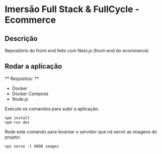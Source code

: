 # Imersão Full Stack & FullCycle - Ecommerce

## Descrição

Repositório do front-end feito com Next.js (front-end do ecommerce)

## Rodar a aplicação

** Requisitos: **

- Docker
- Docker Compose
- Node.js


Execute os comandos para subir a aplicação:

```
npm install
npm run dev
```

Rode este comando para levantar o servidor que irá servir as imagens do projeto:

```
npx serve -l 9000 images
```

